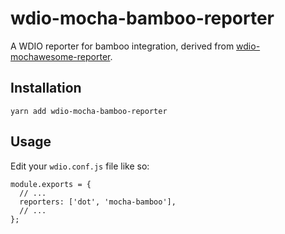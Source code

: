 wdio-mocha-bamboo-reporter
==========================

A WDIO reporter for bamboo integration, derived from [wdio-mochawesome-reporter](https://github.com/fijijavis/wdio-mochawesome-reporter).

Installation
------------

`yarn add wdio-mocha-bamboo-reporter`


Usage
-----

Edit your `wdio.conf.js` file like so:

```
module.exports = {
  // ...
  reporters: ['dot', 'mocha-bamboo'],
  // ...
};
```
